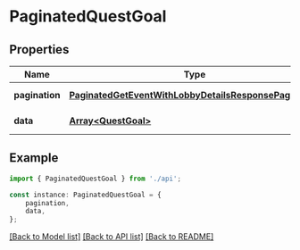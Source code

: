 # PaginatedQuestGoal


## Properties

Name | Type | Description | Notes
------------ | ------------- | ------------- | -------------
**pagination** | [**PaginatedGetEventWithLobbyDetailsResponsePagination**](PaginatedGetEventWithLobbyDetailsResponsePagination.md) |  | [default to undefined]
**data** | [**Array&lt;QuestGoal&gt;**](QuestGoal.md) |  | [default to undefined]

## Example

```typescript
import { PaginatedQuestGoal } from './api';

const instance: PaginatedQuestGoal = {
    pagination,
    data,
};
```

[[Back to Model list]](../README.md#documentation-for-models) [[Back to API list]](../README.md#documentation-for-api-endpoints) [[Back to README]](../README.md)
